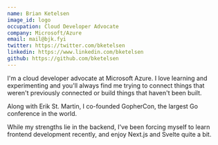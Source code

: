 ```yaml
---
name: Brian Ketelsen
image_id: logo
occupation: Cloud Developer Advocate
company: Microsoft/Azure
email: mail@bjk.fyi
twitter: https://twitter.com/bketelsen
linkedin: https://www.linkedin.com/bketelsen
github: https://github.com/bketelsen
---
```


I'm a cloud developer advocate at Microsoft Azure. I love learning and experimenting
and you'll always find me trying to connect things that weren't previously connected
or build things that haven't been built.

Along with Erik St. Martin, I co-founded GopherCon, the largest Go conference in the
world.

While my strengths lie in the backend, I've been forcing myself to learn frontend
development recently, and enjoy Next.js and Svelte quite a bit.
